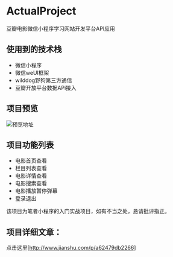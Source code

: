 # ActualProject
豆瓣电影微信小程序学习网站开发平台API应用

##  使用到的技术栈
- 微信小程序
- 微信weUI框架
- wilddog野狗第三方通信
- 豆瓣开放平台数据APi接入

## 项目预览
![预览地址](http://upload-images.jianshu.io/upload_images/6825285-0a5ad1b8745c0c63.gif?imageMogr2/auto-orient/strip)

## 项目功能列表
- 电影首页查看
- 栏目列表查看
- 电影详情查看
- 电影搜索查看
- 电影播放暂停弹幕
- 登录退出

该项目为笔者小程序的入门实战项目，如有不当之处，恳请批评指正。

## 项目详细文章：
点击这里[http://www.jianshu.com/p/a62479db2266]
